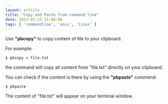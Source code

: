 ```yaml
---
layout: article
title: "Copy and Paste from command line"
date: 2013-03-15 11:00:00
tags: [ 'commandline', 'unix', 'linux' ]
---
```

Use **"pbcopy"** to copy content of file to your clipboard.

For example:

    $ pbcopy < file.txt

the command will copy all content from "file.txt" directly on your clipboard.

You can check if the content is there by using the **"pbpaste"** command:

    $ pbpaste

The content of "file.txt" will appear on your terminal window.
